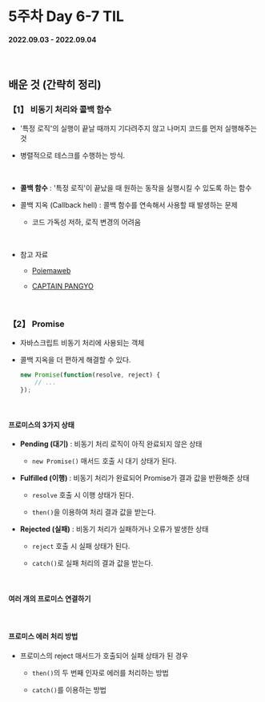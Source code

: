# 5주차 Day 6-7 TIL

#### 2022.09.03 - 2022.09.04

<br/>

## 배운 것 (간략히 정리)

### 【1】 비동기 처리와 콜백 함수

- '특정 로직'의 실행이 끝날 때까지 기다려주지 않고 나머지 코드를 먼저 실행해주는 것

- 병렬적으로 테스크를 수행하는 방식.

<br/>

- <strong>콜백 함수</strong> : '특정 로직'이 끝났을 때 원하는 동작을 실행시킬 수 있도록 하는 함수

- 콜백 지옥 (Callback hell) : 콜백 함수를 연속해서 사용할 때 발생하는 문제

    - 코드 가독성 저하, 로직 변경의 어려움

<br/>

- 참고 자료

    - <a href="https://poiemaweb.com/js-async">Poiemaweb</a>

    - <a href="https://joshua1988.github.io/web-development/javascript/javascript-asynchronous-operation/">CAPTAIN PANGYO</a>

<br/>

### 【2】 Promise

- 자바스크립트 비동기 처리에 사용되는 객체

- 콜백 지옥을 더 편하게 해결할 수 있다.

    ```javascript
    new Promise(function(resolve, reject) {
        // ...
    });
    ```

<br/>

#### 프로미스의 3가지 상태

- <strong>Pending (대기)</strong> : 비동기 처리 로직이 아직 완료되지 않은 상태

    - <code>new Promise()</code> 매서드 호출 시 대기 상태가 된다.

- <strong>Fulfilled (이행)</strong> : 비동기 처리가 완료되어 Promise가 결과 값을 반환해준 상태

    - <code>resolve</code> 호출 시 이행 상태가 된다.

    - <code>then()</code>을 이용하여 처리 결과 값을 받는다.

- <strong>Rejected (실패)</strong> : 비동기 처리가 실패하거나 오류가 발생한 상태

    - <code>reject</code> 호출 시 실패 상태가 된다.

    - <code>catch()</code>로 실패 처리의 결과 값을 받는다.

<br/>

#### 여러 개의 프로미스 연결하기

<br/>

#### 프로미스 에러 처리 방법

- 프로미스의 reject 매서드가 호출되어 실패 상태가 된 경우

    - <code>then()</code>의 두 번째 인자로 에러를 처리하는 방법

    - <code>catch()</code>를 이용하는 방법